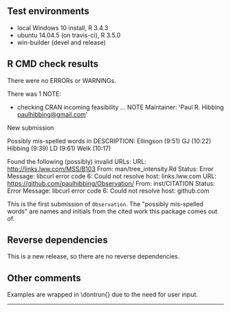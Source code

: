 ## Test environments
* local Windows 10 install, R 3.4.3
* ubuntu 14.04.5 (on travis-ci), R 3.5.0
* win-builder (devel and release)

## R CMD check results

There were no ERRORs or WARNINGs.

There was 1 NOTE:

* checking CRAN incoming feasibility ... NOTE
Maintainer: 'Paul R. Hibbing <paulhibbing@gmail.com>'

New submission

Possibly mis-spelled words in DESCRIPTION:
  Ellingson (9:51)
  GJ (10:22)
  Hibbing (9:39)
  LD (9:61)
  Welk (10:17)

Found the following (possibly) invalid URLs:
  URL: http://links.lww.com/MSS/B103
    From: man/tree_intensity.Rd
    Status: Error
    Message: libcurl error code 6:
      	Could not resolve host: links.lww.com
  URL: https://github.com/paulhibbing/Observation/
    From: inst/CITATION
    Status: Error
    Message: libcurl error code 6:
      	Could not resolve host: github.com

This is the first submission of `Observation`. The
    "possibly mis-spelled words" are names and initials
    from the cited work this package comes out of.

## Reverse dependencies

This is a new release, so there are no reverse dependencies.

## Other comments

Examples are wrapped in \dontrun{} due to the need for user input.

---
